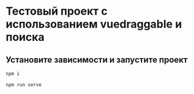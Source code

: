 # Тестовый проект с использованием vuedraggable и поиска

## Установите зависимости и запустите проект
```bash
npm i
```

```bash
npm run serve
```

